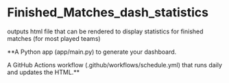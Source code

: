 # Finished_Matches_dash_statistics
outputs html file that can be rendered to display statistics for finished matches (for most played teams)

**A Python app (app/main.py) to generate your dashboard.

A GitHub Actions workflow (.github/workflows/schedule.yml) that runs daily and updates the HTML.**
